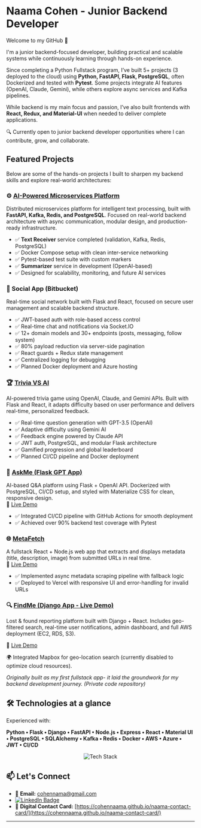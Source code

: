 # Naama Cohen - Junior Backend Developer

Welcome to my GitHub 👋 

I'm a junior backend-focused developer, building practical and scalable systems while continuously learning through hands-on experience.  

Since completing a Python Fullstack program, I’ve built 5+ projects (3 deployed to the cloud) using **Python, FastAPI, Flask, PostgreSQL**, often Dockerized and tested with **Pytest**. Some projects integrate AI features (OpenAI, Claude, Gemini), while others explore async services and Kafka pipelines.  

While backend is my main focus and passion, I’ve also built frontends with **React, Redux, and Material-UI** when needed to deliver complete applications.  

🔍 Currently open to junior backend developer opportunities where I can contribute, grow, and collaborate.  
 


##  Featured Projects

Below are some of the hands-on projects I built to sharpen my backend skills and explore real-world architectures:

### ⚙️ [AI-Powered Microservices Platform](https://github.com/CohenNaama/ai-microservices-platform)  
Distributed microservices platform for intelligent text processing, built with **FastAPI, Kafka, Redis, and PostgreSQL**. Focused on real-world backend architecture with async communication, modular design, and production-ready infrastructure.

- ✅ **Text Receiver** service completed (validation, Kafka, Redis, PostgreSQL)  
- ✅ Docker Compose setup with clean inter-service networking  
- ✅ Pytest-based test suite with custom markers  
- ✅ **Summarizer** service in development (OpenAI-based)  
- ✅ Designed for scalability, monitoring, and future AI services


### 🔗 Social App (Bitbucket)
Real-time social network built with Flask and React, focused on secure user management and scalable backend structure.

- ✅ JWT-based auth with role-based access control  
- ✅ Real-time chat and notifications via Socket.IO  
- ✅ 12+ domain models and 30+ endpoints (posts, messaging, follow system)  
- ✅ 80% payload reduction via server-side pagination  
- ✅ React guards + Redux state management  
- ✅ Centralized logging for debugging  
- ✅ Planned Docker deployment and Azure hosting


### 🏆 [Trivia VS AI](https://github.com/CohenNaama/TriviaVsAI-Server)
AI-powered trivia game using OpenAI, Claude, and Gemini APIs. Built with Flask and React, it adapts difficulty based on user performance and delivers real-time, personalized feedback.

- ✅ Real-time question generation with GPT-3.5 (OpenAI)  
- ✅ Adaptive difficulty using Gemini AI  
- ✅ Feedback engine powered by Claude API  
- ✅ JWT auth, PostgreSQL, and modular Flask architecture  
- ✅ Gamified progression and global leaderboard  
- ✅ Planned CI/CD pipeline and Docker deployment

### 💬 [AskMe (Flask GPT App)](https://github.com/CohenNaama/AskMe-Server)  
AI-based Q&A platform using Flask + OpenAI API. Dockerized with PostgreSQL, CI/CD setup, and styled with Materialize CSS for clean, responsive design.  
🔗 [Live Demo](https://askmeflaskapp.azurewebsites.net)  
- ✅ Integrated CI/CD pipeline with GitHub Actions for smooth deployment  
- ✅ Achieved over 90% backend test coverage with Pytest

### 🌐 [MetaFetch](https://github.com/CohenNaama/MetaFetch)  
A fullstack React + Node.js web app that extracts and displays metadata (title, description, image) from submitted URLs in real time.  
🔗 [Live Demo](https://metafetch-zeta.vercel.app)  
- ✅ Implemented async metadata scraping pipeline with fallback logic  
- ✅ Deployed to Vercel with responsive UI and error-handling for invalid URLs


### 🔍 [FindMe (Django App - Live Demo)](http://16.171.34.196/)
Lost & found reporting platform built with Django + React. Includes geo-filtered search, real-time user notifications, admin dashboard, and full AWS deployment (EC2, RDS, S3).

🔗 [Live Demo](http://16.171.34.196)

🌍 Integrated Mapbox for geo-location search (currently disabled to optimize cloud resources).
 
*Originally built as my first fullstack app- it laid the groundwork for my backend development journey.* *(Private code repository)*


## 🛠 Technologies at a glance
Experienced with:

**Python • Flask • Django • FastAPI • Node.js • Express • React • Material UI • PostgreSQL • SQLAlchemy • Kafka • Redis • Docker • AWS • Azure • JWT • CI/CD**

<p align="center">
  <img src="https://skillicons.dev/icons?i=py,django,flask,fastapi,js,react,nodejs,express,html,css,postgres,redis,docker,aws,azure,git,github,postman,vscode,figma&perline=10" alt="Tech Stack" />
</p>


## 📫 Let's Connect

- 📧 **Email:** cohennama@gmail.com  
- [![LinkedIn Badge](https://img.shields.io/badge/-Naama%20Cohen-blue?style=flat-square&logo=Linkedin&logoColor=white&link=https://www.linkedin.com/in/naama-cohen-2a799963/)](https://www.linkedin.com/in/naama-cohen-2a799963/)  
- 🔗 **Digital Contact Card:** [https://cohennaama.github.io/naama-contact-card/](https://cohennaama.github.io/naama-contact-card/)




---

